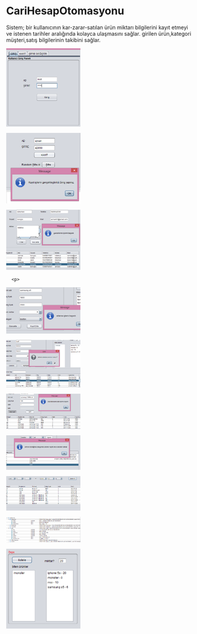 # CariHesapOtomasyonu
Sistem; bir kullanıcının kar-zarar-satılan ürün miktarı bilgilerini kayıt etmeyi ve istenen tarihler aralığında kolayca ulaşmasını sağlar. girilen ürün,kategori müşteri,satış bilgilerinin takibini sağlar.

<p>
<a href="https://github.com/KURUCAY/CariHesapOtomasyonu/blob/master/proje%20ekran%20görüntüleri/kullanıcı%20girişi.PNG" target="_blank">
<img src="https://github.com/KURUCAY/CariHesapOtomasyonu/blob/master/proje%20ekran%20görüntüleri/kullanıcı%20girişi.PNG" width="200" style="max-width:100%;"></a>
  <p>
<a href="https://github.com/KURUCAY/CariHesapOtomasyonu/blob/master/proje%20ekran%20görüntüleri/kayıt%20işlemi.PNG" target="_blank">
<img src="https://github.com/KURUCAY/CariHesapOtomasyonu/blob/master/proje%20ekran%20görüntüleri/kayıt%20işlemi.PNG" width="200" style="max-width:100%;"></a>
    <p>
<a href="https://github.com/KURUCAY/CariHesapOtomasyonu/blob/master/proje%20ekran%20görüntüleri/kullanıcı%20bilgi%20güncelleme.PNG" target="_blank">
<img src="https://github.com/KURUCAY/CariHesapOtomasyonu/blob/master/proje%20ekran%20görüntüleri/kullanıcı%20bilgi%20güncelleme.PNG" width="200" style="max-width:100%;"></a>
      
      <p>
<a href="https://github.com/KURUCAY/CariHesapOtomasyonu/blob/master/proje%20ekran%20görüntüleri/ürün%20ekle.PNG" target="_blank">
<img src="https://github.com/KURUCAY/CariHesapOtomasyonu/blob/master/proje%20ekran%20görüntüleri/ürün%20ekle.PNG" width="200" style="max-width:100%;"></a>
        <p>
<a href="https://github.com/KURUCAY/CariHesapOtomasyonu/blob/master/proje%20ekran%20görüntüleri/ürün%20sil.PNG" target="_blank">
<img src="https://github.com/KURUCAY/CariHesapOtomasyonu/blob/master/proje%20ekran%20görüntüleri/ürün%20sil.PNG" width="200" style="max-width:100%;"></a>
          <p>
<a href="https://github.com/KURUCAY/CariHesapOtomasyonu/blob/master/proje%20ekran%20görüntüleri/ürün%20iade.PNG" target="_blank">
<img src="https://github.com/KURUCAY/CariHesapOtomasyonu/blob/master/proje%20ekran%20görüntüleri/ürün%20iade.PNG" width="200" style="max-width:100%;"></a>
            <p>
<a href="https://github.com/KURUCAY/CariHesapOtomasyonu/blob/master/proje%20ekran%20görüntüleri/kategori%20sil.PNG" target="_blank">
<img src="https://github.com/KURUCAY/CariHesapOtomasyonu/blob/master/proje%20ekran%20görüntüleri/kategori%20sil.PNG" width="200" style="max-width:100%;"></a>
              <p>
<a href="https://github.com/KURUCAY/CariHesapOtomasyonu/blob/master/proje%20ekran%20görüntüleri/listele.PNG" target="_blank">
<img src="https://github.com/KURUCAY/CariHesapOtomasyonu/blob/master/proje%20ekran%20görüntüleri/listele.PNG" width="200" style="max-width:100%;"></a>
                <p>
<a href="https://github.com/KURUCAY/CariHesapOtomasyonu/blob/master/proje%20ekran%20görüntüleri/veritabanı%20tabloları.PNG" target="_blank">
<img src="https://github.com/KURUCAY/CariHesapOtomasyonu/blob/master/proje%20ekran%20görüntüleri/veritabanı%20tabloları.PNG" width="200" style="max-width:100%;"></a>
                    <p>
<a href="https://github.com/KURUCAY/CariHesapOtomasyonu/blob/master/proje%20ekran%20görüntüleri/depoda%20kalan%20ürünler.PNG" target="_blank">
<img src="https://github.com/KURUCAY/CariHesapOtomasyonu/blob/master/proje%20ekran%20görüntüleri/depoda%20kalan%20ürünler.PNG" width="200" style="max-width:100%;"></a>
